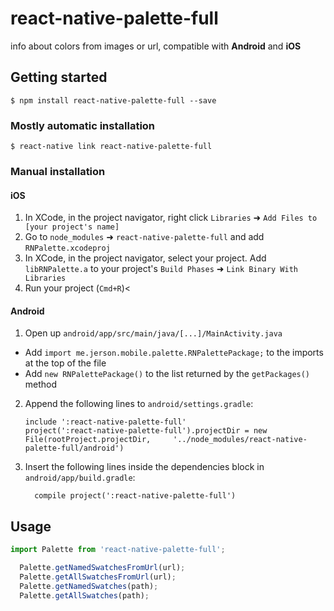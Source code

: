 
# react-native-palette-full

info about colors from images or url, compatible with **Android** and **iOS**

## Getting started

`$ npm install react-native-palette-full --save`

### Mostly automatic installation

`$ react-native link react-native-palette-full`

### Manual installation


#### iOS

1. In XCode, in the project navigator, right click `Libraries` ➜ `Add Files to [your project's name]`
2. Go to `node_modules` ➜ `react-native-palette-full` and add `RNPalette.xcodeproj`
3. In XCode, in the project navigator, select your project. Add `libRNPalette.a` to your project's `Build Phases` ➜ `Link Binary With Libraries`
4. Run your project (`Cmd+R`)<

#### Android

1. Open up `android/app/src/main/java/[...]/MainActivity.java`
  - Add `import me.jerson.mobile.palette.RNPalettePackage;` to the imports at the top of the file
  - Add `new RNPalettePackage()` to the list returned by the `getPackages()` method
2. Append the following lines to `android/settings.gradle`:
  	```
  	include ':react-native-palette-full'
  	project(':react-native-palette-full').projectDir = new File(rootProject.projectDir, 	'../node_modules/react-native-palette-full/android')
  	```
3. Insert the following lines inside the dependencies block in `android/app/build.gradle`:
  	```
      compile project(':react-native-palette-full')
  	```


## Usage
```javascript
import Palette from 'react-native-palette-full';

  Palette.getNamedSwatchesFromUrl(url);
  Palette.getAllSwatchesFromUrl(url);
  Palette.getNamedSwatches(path);
  Palette.getAllSwatches(path);
```
  